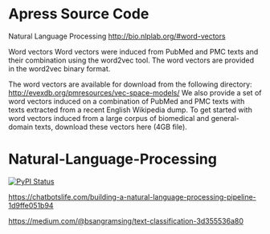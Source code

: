 # Apress Source Code
 Natural Language Processing
http://bio.nlplab.org/#word-vectors



Word vectors
Word vectors were induced from PubMed and PMC texts and their combination using the word2vec tool. The word vectors are provided in the word2vec binary format.

The word vectors are available for download from the following directory:
http://evexdb.org/pmresources/vec-space-models/
We also provide a set of word vectors induced on a combination of PubMed and PMC texts with texts extracted from a recent English Wikipedia dump. To get started with word vectors induced from a large corpus of biomedical and general-domain texts, download these vectors here (4GB file).
# Natural-Language-Processing

[![PyPI Status](https://badge.fury.io/py/asteroid.svg)](https://badge.fury.io/py/asteroid)

https://chatbotslife.com/building-a-natural-language-processing-pipeline-1d9ffe051b94

https://medium.com/@bsangramsing/text-classification-3d355536a80
